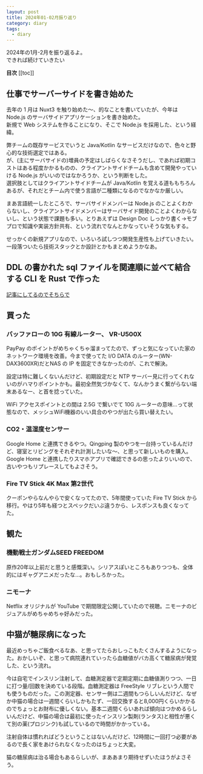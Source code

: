 ```yaml
---
layout: post
title: 2024年01-02月振り返り
category: diary
tags:
  - diary
---
```


2024年の1月-2月を振り返るよ。  
できれば続けていきたい

**目次**
[[toc]]

## 仕事でサーバーサイドを書き始めた

去年の 1 月は Nuxt3 を触り始めた〜、的なことを書いていたが、今年は Node.js のサーバサイドアプリケーションを書き始めた。  
新規で Web システムを作ることになり、そこで Node.js を採用した、という経緯。

弊チームの既存サービスでいうと Java/Kotlin なサービスだけなので、色々と野心的な技術選定ではある。  
が、(主にサーバサイドの)増員の予定はしばらくなさそうだし、であれば初期コストはある程度かかるものの、クライアントサイドチームも含めて開発やっていける Node.js がいいのではなかろうか、という判断をした。  
選択肢としてはクライアントサイドチームが Java/Kotlin を覚える道ももちろんあるが、それだとチーム内で使う言語が二種類になるのでなかなか厳しい。

まあ言語統一したところで、サーバサイドメンバーは Node.js のことよくわからないし、クライアントサイドメンバーはサーバサイド開発のことよくわからないし、という状態で課題も多い。とりあえずは Design Doc しっかり書く→モブプロで知識や実装方針共有、という流れでなんとかなっていそうな気もする。

せっかくの新規アプリなので、いろいろ試しつつ開発生産性も上げていきたい。一段落ついたら技術スタックとか設計とかもまとめようかなあ。

## DDL の書かれた sql ファイルを関連順に並べて結合する CLI を Rust で作った

[記事にしてるのでそちらで](2024/02/24/sqlstitch/)

## 買った

### バッファローの 10G 有線ルーター、 VR-U500X

<VPAmazonGoods
  :detail='{"title":"Buffalo VR-U500Xシリーズ VR-U500X ブラック","maker":"buffalo","asin":"B0CJY9FF5P","imageUrl":"https://m.media-amazon.com/images/I/41kjfedoJyL._AC_SX679_.jpg"}'
  />

PayPay のポイントがめちゃくちゃ溜まってたので、ずっと気になっていた家のネットワーク環境を改善。今まで使ってた I/O DATA のルーター(WN-DAX3600XR)だとNAS の IP を固定できなかったのが、これで解決。

設定は特に難しくないんだけど、初期設定だと NTP サーバー見に行ってくれないのがハマりポイントかも。最初全然気づかなくて、なんかうまく繋がらない端末あるなー、と首を捻っていた。

WiFi アクセスポイントとの間は 2.5G で繋いでて 10G ルーターの意味…って状態なので、メッシュWiFi機器のいい具合のやつが出たら買い替えたい。

### CO2・温湿度センサー

<VPAmazonGoods
  :detail='{"title":"【+Style ORIGINAL】+Style センサー（CO2・温湿度） 温度計 湿度計 ペット 遠隔操作 Amazon Alexa Google Home 対応 Wi-Fi スケジュール タイマーセンサー プラススタイル","maker":"+Style (プラススタイル)","asin":"B09Y5DSLW7","imageUrl":"https://m.media-amazon.com/images/I/61xOjaPpwXL._AC_SX679_.jpg"}'
  />

  Google Home と連携できるやつ。Qingping 製のやつを一台持っているんだけど、寝室とリビングをそれぞれ計測したいな〜、と思って新しいものを購入。Google Home と連携したりスマホアプリで確認できるの思ったよりいいので、古いやつもリプレースしてもよさそう。

### Fire TV Stick 4K Max 第2世代

<VPAmazonGoods
  :detail='{"title":"【New】 Fire TV Stick 4K Max(マックス)第2世代 | Fire TV Stick史上最もパワフル | ストリーミングメディアプレイヤー【2023年秋発売】","asin":"B0BW37QY2V","imageUrl":"https://m.media-amazon.com/images/I/5166z2y7O-L._AC_SX679_.jpg"}'
  />

クーポンやらなんやらで安くなってたので、5年間使っていた Fire TV Stick から移行。やはり5年も経つとスペックだいぶ違うから、レスポンスも良くなってた。

## 観た

### 機動戦士ガンダムSEED FREEDOM

原作20年以上前だと思うと感慨深い。シリアスぽいところもありつつも、全体的にはギャグアニメだったな…。おもしろかった。

### ニモーナ

Netflix オリジナルが YouTube で期間限定公開していたので視聴。ニモーナのビジュアルがめちゃめちゃ好みだった。

## 中猫が糖尿病になった

最近めっちゃご飯食べるなあ、と思ってたらおしっこもたくさんするようになった。おかしいぞ、と思って病院連れていったら血糖値がバカ高くて糖尿病が発覚した、という流れ。

今は自宅でインスリン注射して、血糖測定器で定期定期に血糖値測りつつ、一日に打つ量/回数を決めている段階。血糖測定器は FreeStyle リブレという人間でも使うものだった。この測定器、センサー側は二週間もつらしいんだけど、なぜか中猫の場合は一週間くらいしかもたず、一回交換すると8,000円くらいかかるのでちょっとお財布に優しくない。基本二週間くらいあれば傾向はつかめるらしいんだけど、中猫の場合は最初に使ったインスリン製剤(ランタス)と相性が悪くて別の薬(プロジンク)も試しているので時間がかかっている。

注射自体は慣れればどうということはないんだけど、12時間に一回打つ必要があるので長く家をあけられなくなったのはちょっと大変。

猫の糖尿病は治る場合もあるらしいが、まああまり期待せずいたほうがよさそう。
